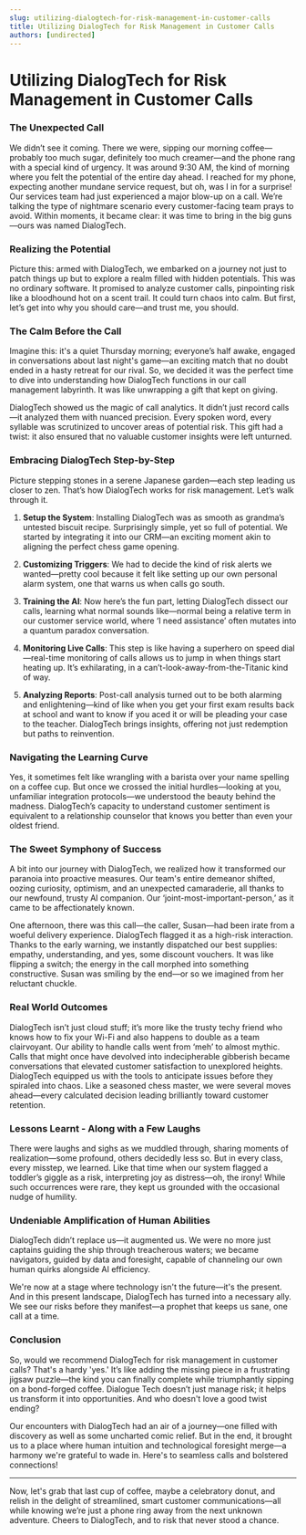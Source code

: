 ```yaml
---
slug: utilizing-dialogtech-for-risk-management-in-customer-calls
title: Utilizing DialogTech for Risk Management in Customer Calls
authors: [undirected]
---
```



# Utilizing DialogTech for Risk Management in Customer Calls

### The Unexpected Call

We didn’t see it coming. There we were, sipping our morning coffee—probably too much sugar, definitely too much creamer—and the phone rang with a special kind of urgency. It was around 9:30 AM, the kind of morning where you felt the potential of the entire day ahead. I reached for my phone, expecting another mundane service request, but oh, was I in for a surprise! Our services team had just experienced a major blow-up on a call. We’re talking the type of nightmare scenario every customer-facing team prays to avoid. Within moments, it became clear: it was time to bring in the big guns—ours was named DialogTech.

### Realizing the Potential

Picture this: armed with DialogTech, we embarked on a journey not just to patch things up but to explore a realm filled with hidden potentials. This was no ordinary software. It promised to analyze customer calls, pinpointing risk like a bloodhound hot on a scent trail. It could turn chaos into calm. But first, let’s get into why you should care—and trust me, you should.

### The Calm Before the Call

Imagine this: it's a quiet Thursday morning; everyone’s half awake, engaged in conversations about last night's game—an exciting match that no doubt ended in a hasty retreat for our rival. So, we decided it was the perfect time to dive into understanding how DialogTech functions in our call management labyrinth. It was like unwrapping a gift that kept on giving.

DialogTech showed us the magic of call analytics. It didn’t just record calls—it analyzed them with nuanced precision. Every spoken word, every syllable was scrutinized to uncover areas of potential risk. This gift had a twist: it also ensured that no valuable customer insights were left unturned.

### Embracing DialogTech Step-by-Step

Picture stepping stones in a serene Japanese garden—each step leading us closer to zen. That’s how DialogTech works for risk management. Let’s walk through it.

1. **Setup the System**: Installing DialogTech was as smooth as grandma’s untested biscuit recipe. Surprisingly simple, yet so full of potential. We started by integrating it into our CRM—an exciting moment akin to aligning the perfect chess game opening.

2. **Customizing Triggers**: We had to decide the kind of risk alerts we wanted—pretty cool because it felt like setting up our own personal alarm system, one that warns us when calls go south.

3. **Training the AI**: Now here’s the fun part, letting DialogTech dissect our calls, learning what normal sounds like—normal being a relative term in our customer service world, where ‘I need assistance’ often mutates into a quantum paradox conversation.

4. **Monitoring Live Calls**: This step is like having a superhero on speed dial—real-time monitoring of calls allows us to jump in when things start heating up. It’s exhilarating, in a can’t-look-away-from-the-Titanic kind of way.

5. **Analyzing Reports**: Post-call analysis turned out to be both alarming and enlightening—kind of like when you get your first exam results back at school and want to know if you aced it or will be pleading your case to the teacher. DialogTech brings insights, offering not just redemption but paths to reinvention.

### Navigating the Learning Curve

Yes, it sometimes felt like wrangling with a barista over your name spelling on a coffee cup. But once we crossed the initial hurdles—looking at you, unfamiliar integration protocols—we understood the beauty behind the madness. DialogTech’s capacity to understand customer sentiment is equivalent to a relationship counselor that knows you better than even your oldest friend.

### The Sweet Symphony of Success

A bit into our journey with DialogTech, we realized how it transformed our paranoia into proactive measures. Our team's entire demeanor shifted, oozing curiosity, optimism, and an unexpected camaraderie, all thanks to our newfound, trusty AI companion. Our ‘joint-most-important-person,’ as it came to be affectionately known.

One afternoon, there was this call—the caller, Susan—had been irate from a woeful delivery experience. DialogTech flagged it as a high-risk interaction. Thanks to the early warning, we instantly dispatched our best supplies: empathy, understanding, and yes, some discount vouchers. It was like flipping a switch; the energy in the call morphed into something constructive. Susan was smiling by the end—or so we imagined from her reluctant chuckle.

### Real World Outcomes

DialogTech isn’t just cloud stuff; it’s more like the trusty techy friend who knows how to fix your Wi-Fi and also happens to double as a team clairvoyant. Our ability to handle calls went from ‘meh’ to almost mythic. Calls that might once have devolved into indecipherable gibberish became conversations that elevated customer satisfaction to unexplored heights. DialogTech equipped us with the tools to anticipate issues before they spiraled into chaos. Like a seasoned chess master, we were several moves ahead—every calculated decision leading brilliantly toward customer retention.

### Lessons Learnt - Along with a Few Laughs

There were laughs and sighs as we muddled through, sharing moments of realization—some profound, others decidedly less so. But in every class, every misstep, we learned. Like that time when our system flagged a toddler’s giggle as a risk, interpreting joy as distress—oh, the irony! While such occurrences were rare, they kept us grounded with the occasional nudge of humility.

### Undeniable Amplification of Human Abilities

DialogTech didn’t replace us—it augmented us. We were no more just captains guiding the ship through treacherous waters; we became navigators, guided by data and foresight, capable of channeling our own human quirks alongside AI efficiency.

We're now at a stage where technology isn't the future—it's the present. And in this present landscape, DialogTech has turned into a necessary ally. We see our risks before they manifest—a prophet that keeps us sane, one call at a time.

### Conclusion

So, would we recommend DialogTech for risk management in customer calls? That's a hardy 'yes.' It’s like adding the missing piece in a frustrating jigsaw puzzle—the kind you can finally complete while triumphantly sipping on a bond-forged coffee. Dialogue Tech doesn’t just manage risk; it helps us transform it into opportunities. And who doesn't love a good twist ending? 

Our encounters with DialogTech had an air of a journey—one filled with discovery as well as some uncharted comic relief. But in the end, it brought us to a place where human intuition and technological foresight merge—a harmony we're grateful to wade in. Here's to seamless calls and bolstered connections!

---

Now, let's grab that last cup of coffee, maybe a celebratory donut, and relish in the delight of streamlined, smart customer communications—all while knowing we’re just a phone ring away from the next unknown adventure. Cheers to DialogTech, and to risk that never stood a chance.